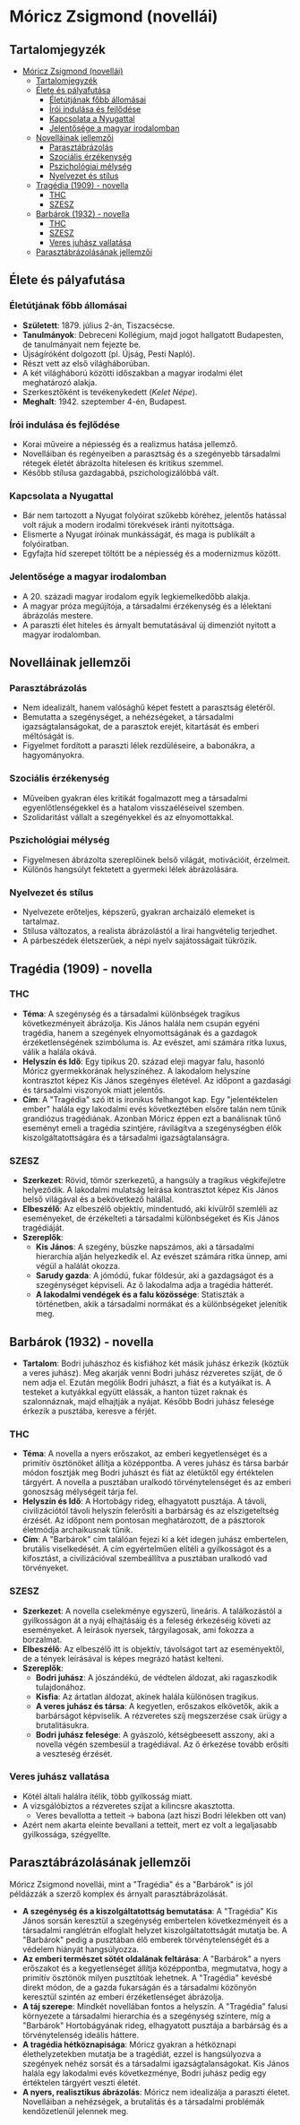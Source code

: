 # Móricz Zsigmond (novellái)

## Tartalomjegyzék
- [Móricz Zsigmond (novellái)](#móricz-zsigmond-novellái)
  - [Tartalomjegyzék](#tartalomjegyzék)
  - [Élete és pályafutása](#élete-és-pályafutása)
    - [Életútjának főbb állomásai](#életútjának-főbb-állomásai)
    - [Írói indulása és fejlődése](#írói-indulása-és-fejlődése)
    - [Kapcsolata a Nyugattal](#kapcsolata-a-nyugattal)
    - [Jelentősége a magyar irodalomban](#jelentősége-a-magyar-irodalomban)
  - [Novelláinak jellemzői](#novelláinak-jellemzői)
    - [Parasztábrázolás](#parasztábrázolás)
    - [Szociális érzékenység](#szociális-érzékenység)
    - [Pszichológiai mélység](#pszichológiai-mélység)
    - [Nyelvezet és stílus](#nyelvezet-és-stílus)
  - [Tragédia (1909) - novella](#tragédia-1909---novella)
    - [THC](#thc)
    - [SZESZ](#szesz)
  - [Barbárok (1932) - novella](#barbárok-1932---novella)
    - [THC](#thc-1)
    - [SZESZ](#szesz-1)
    - [Veres juhász vallatása](#veres-juhász-vallatása)
  - [Parasztábrázolásának jellemzői](#parasztábrázolásának-jellemzői)

## Élete és pályafutása

### Életútjának főbb állomásai

- **Született**: 1879. július 2-án, Tiszacsécse.
- **Tanulmányok**: Debreceni Kollégium, majd jogot hallgatott Budapesten, de tanulmányait nem fejezte be.
- Újságíróként dolgozott (pl. Újság, Pesti Napló).
- Részt vett az első világháborúban.
- A két világháború közötti időszakban a magyar irodalmi élet meghatározó alakja.
- Szerkesztőként is tevékenykedett (*Kelet Népe*).
- **Meghalt**: 1942. szeptember 4-én, Budapest.

### Írói indulása és fejlődése

- Korai műveire a népiesség és a realizmus hatása jellemző.
- Novelláiban és regényeiben a parasztság és a szegényebb társadalmi rétegek életét ábrázolta hitelesen és kritikus szemmel.
- Később stílusa gazdagabbá, pszichologizálóbbá vált.

### Kapcsolata a Nyugattal

- Bár nem tartozott a Nyugat folyóirat szűkebb köréhez, jelentős hatással volt rájuk a modern irodalmi törekvések iránti nyitottsága.
- Elismerte a Nyugat íróinak munkásságát, és maga is publikált a folyóiratban.
- Egyfajta híd szerepet töltött be a népiesség és a modernizmus között.

### Jelentősége a magyar irodalomban

- A 20. századi magyar irodalom egyik legkiemelkedőbb alakja.
- A magyar próza megújítója, a társadalmi érzékenység és a lélektani ábrázolás mestere.
- A paraszti élet hiteles és árnyalt bemutatásával új dimenziót nyitott a magyar irodalomban.

## Novelláinak jellemzői

### Parasztábrázolás

- Nem idealizált, hanem valósághű képet festett a parasztság életéről.
- Bemutatta a szegénységet, a nehézségeket, a társadalmi igazságtalanságokat, de a parasztok erejét, kitartását és emberi méltóságát is.
- Figyelmet fordított a paraszti lélek rezdüléseire, a babonákra, a hagyományokra.

### Szociális érzékenység

- Műveiben gyakran éles kritikát fogalmazott meg a társadalmi egyenlőtlenségekkel és a hatalom visszaéléseivel szemben.
- Szolidaritást vállalt a szegényekkel és az elnyomottakkal.

### Pszichológiai mélység

- Figyelmesen ábrázolta szereplőinek belső világát, motivációit, érzelmeit.
- Különös hangsúlyt fektetett a gyermeki lélek ábrázolására.

### Nyelvezet és stílus

- Nyelvezete erőteljes, képszerű, gyakran archaizáló elemeket is tartalmaz.
- Stílusa változatos, a realista ábrázolástól a lírai hangvételig terjedhet.
- A párbeszédek életszerűek, a népi nyelv sajátosságait tükrözik.

## Tragédia (1909) - novella

### THC

- **Téma**: A szegénység és a társadalmi különbségek tragikus következményeit ábrázolja. Kis János halála nem csupán egyéni tragédia, hanem a szegények elnyomottságának és a gazdagok érzéketlenségének szimbóluma is. Az evészet, ami számára ritka luxus, válik a halála okává.
- **Helyszín és Idő**: Egy tipikus 20. század eleji magyar falu, hasonló Móricz gyermekkorának helyszínéhez. A lakodalom helyszíne kontrasztot képez Kis János szegényes életével. Az időpont a gazdasági és társadalmi viszonyok miatt jelentős.
- **Cím**: A "Tragédia" szó itt is ironikus felhangot kap. Egy "jelentéktelen ember" halála egy lakodalmi evés következtében elsőre talán nem tűnik grandiózus tragédiának. Azonban Móricz éppen ezt a banálisnak tűnő eseményt emeli a tragédia szintjére, rávilágítva a szegénységben élők kiszolgáltatottságára és a társadalmi igazságtalanságra.

### SZESZ

- **Szerkezet**: Rövid, tömör szerkezetű, a hangsúly a tragikus végkifejletre helyeződik. A lakodalmi mulatság leírása kontrasztot képez Kis János belső világával és a bekövetkező halállal.
- **Elbeszélő**: Az elbeszélő objektív, mindentudó, aki kívülről szemléli az eseményeket, de érzékelteti a társadalmi különbségeket és Kis János tragédiáját.
- **Szereplők**:
  - **Kis János**: A szegény, büszke napszámos, aki a társadalmi hierarchia alján helyezkedik el. Az evészet számára ritka ünnep, ami végül a halálát okozza.
  - **Sarudy gazda**: A jómódú, fukar földesúr, aki a gazdagságot és a szegénységet képviseli. Az ő lakodalma adja a tragédia hátterét.
  - **A lakodalmi vendégek és a falu közössége**: Statiszták a történetben, akik a társadalmi normákat és a különbségeket jelenítik meg.

## Barbárok (1932) - novella

- **Tartalom**: Bodri juhászhoz és kisfiához két másik juhász érkezik (köztük a veres juhász). Meg akarják venni Bodri juhász rézveretes szíját, de ő nem adja el. Ezután megölik Bodri juhászt, a fiát és a kutyáikat is. A testeket a kutyákkal együtt elássák, a hanton tüzet raknak és szalonnáznak, majd elhajtják a nyájat. Később Bodri juhász felesége érkezik a pusztába, keresve a férjét.

### THC

- **Téma**: A novella a nyers erőszakot, az emberi kegyetlenséget és a primitív ösztönöket állítja a középpontba. A veres juhász és társa barbár módon fosztják meg Bodri juhászt és fiát az életüktől egy értéktelen tárgyért. A novella a pusztában uralkodó törvénytelenséget és az emberi gonoszság mélységeit tárja fel.
- **Helyszín és Idő**: A Hortobágy rideg, elhagyatott pusztája. A távoli, civilizációtól távoli helyszín felerősíti a barbárság és az elszigeteltség érzését. Az időpont nem pontosan meghatározott, de a pásztorok életmódja archaikusnak tűnik.
- **Cím**: A "Barbárok" cím találóan fejezi ki a két idegen juhász embertelen, brutális viselkedését. A cím egyértelműen elítéli a gyilkosságot és a kifosztást, a civilizációval szembeállítva a pusztában uralkodó vad törvényeket.

### SZESZ

- **Szerkezet**: A novella cselekménye egyszerű, lineáris. A találkozástól a gyilkosságon át a nyáj elhajtásáig és a feleség érkezéséig követi az eseményeket. A leírások nyersek, tárgyilagosak, ami fokozza a borzalmat.
- **Elbeszélő**: Az elbeszélő itt is objektív, távolságot tart az eseményektől, de a tények leírásával is képes megrázó hatást kelteni.
- **Szereplők**:
  - **Bodri juhász**: A jószándékú, de védtelen áldozat, aki ragaszkodik tulajdonához.
  - **Kisfia**: Az ártatlan áldozat, akinek halála különösen tragikus.
  - **A veres juhász és társa**: A kegyetlen, erőszakos elkövetők, akik a barbárságot képviselik. A rézveretes szíj megszerzése csak ürügy a brutalitásukra.
  - **Bodri juhász felesége**: A gyászoló, kétségbeesett asszony, aki a novella végén szembesül a tragédiával. Az ő érkezése tovább erősíti a veszteség érzését.

### Veres juhász vallatása

- Kötél általi halálra ítélik, több gyilkosság miatt.
- A vizsgálóbiztos a rézveretes szíjat a kilincsre akasztotta.
  - Veres bevallotta a tetteit -> babona (azt hiszi Bodri lélekben ott van)
- Azért nem akarta eleinte bevallani a tetteit, mert ez volt a legaljasabb gyilkossága, szégyellte. 

## Parasztábrázolásának jellemzői

Móricz Zsigmond novellái, mint a "Tragédia" és a "Barbárok" is jól példázzák a szerző komplex és árnyalt parasztábrázolását.

- **A szegénység és a kiszolgáltatottság bemutatása**: A "Tragédia" Kis János sorsán keresztül a szegénység embertelen következményeit és a társadalmi ranglétrán elfoglalt helyzet kiszolgáltatottságát mutatja be. A "Barbárok" pedig a pusztában élő emberek törvénytelenségét és a védelem hiányát hangsúlyozza.
- **Az emberi természet sötét oldalának feltárása**: A "Barbárok" a nyers erőszakot és a kegyetlenséget állítja középpontba, megmutatva, hogy a primitív ösztönök milyen pusztítóak lehetnek. A "Tragédia" kevésbé direkt módon, de a gazda fukarságán és a társadalmi közönyön keresztül szintén az emberi érzéketlenséget ábrázolja.
- **A táj szerepe**: Mindkét novellában fontos a helyszín. A "Tragédia" falusi környezete a társadalmi hierarchia és a szegénység színtere, míg a "Barbárok" Hortobágyának rideg, elhagyatott pusztája a barbárság és a törvénytelenség ideális háttere.
- **A tragédia hétköznapisága**: Móricz gyakran a hétköznapi élethelyzetekben mutatja be a tragédiát, ezzel is hangsúlyozva a szegények nehéz sorsát és a társadalmi igazságtalanságokat. Kis János halála egy lakodalmi evés következménye, Bodri juhász pedig egy értéktelen tárgyért veszti életét.
- **A nyers, realisztikus ábrázolás**: Móricz nem idealizálja a paraszti életet. Novelláiban a nehézségek, a brutalitás és a társadalmi problémák kendőzetlenül jelennek meg.